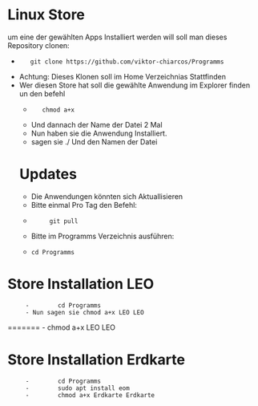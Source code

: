 # Linux Store 

um eine der gewählten Apps Installiert werden will soll man dieses Repository clonen:
   -        git clone https://github.com/viktor-chiarcos/Programms
   -    Achtung: Dieses Klonen soll im Home Verzeichnias Stattfinden
   - Wer diesen Store hat soll die gewählte Anwendung im Explorer finden un den befehl
     -        chmod a+x
     -   Und dannach der Name der Datei 2 Mal
     -   Nun haben sie die Anwendung Installiert.
     -   sagen sie ./ Und den Namen der Datei 
 &nbsp;
     # Updates
       - Die Anwendungen könnten sich Aktuallisieren
       - Bitte einmal Pro Tag den Befehl:
       -          git pull
      - Bitte im Programms Verzeichnis ausführen:
      -     cd Programms
# Store Installation LEO
         -        cd Programms
         - Nun sagen sie chmod a+x LEO LEO
=======
         -       chmod a+x LEO LEO
# Store Installation Erdkarte
         -        cd Programms
         -        sudo apt install eom
         -        chmod a+x Erdkarte Erdkarte
